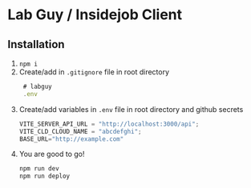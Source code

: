 # Lab Guy / Insidejob Client

## Installation

1. `npm i`
2. Create/add in `.gitignore` file in root directory
   ```js
    # labguy
    .env
   ```
3. Create/add variables in `.env` file in root directory and github secrets
   ```js
   VITE_SERVER_API_URL = "http://localhost:3000/api";
   VITE_CLD_CLOUD_NAME = "abcdefghi";
   BASE_URL="http://example.com"
   ```
4. You are good to go!
   ```js
   npm run dev
   npm run deploy
   ```
